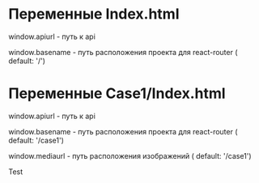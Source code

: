 
# Переменные Index.html

window.apiurl - путь к api

window.basename - путь расположения проекта для react-router ( default: '/')


# Переменные Case1/Index.html

window.apiurl - путь к api

window.basename - путь расположения проекта для react-router ( default: '/case1')

window.mediaurl - путь расположения изображений ( default: '/case1')

Test

